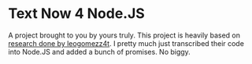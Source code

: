 # Text Now 4 Node.JS
A project brought to you by yours truly.  This project is heavily based on [research done by leogomezz4t](https://github.com/leogomezz4t/PyTextNow_API).  I pretty much just transcribed their code into Node.JS and added a bunch of promises.  No biggy.